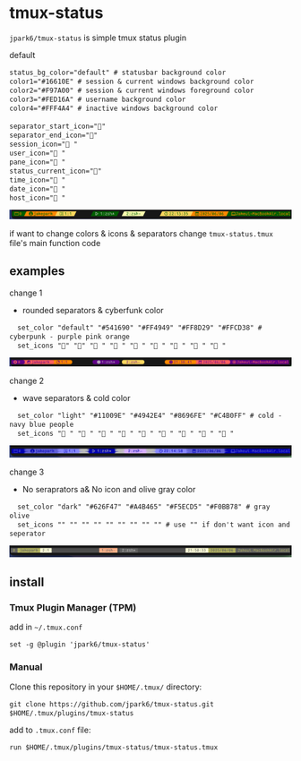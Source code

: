 # tmux-status

`jpark6/tmux-status` is simple tmux status plugin

default 
```shell
status_bg_color="default" # statusbar background color
color1="#16610E" # session & current windows background color
color2="#F97A00" # session & current windows foreground color
color3="#FED16A" # username background color
color4="#FFF4A4" # inactive windows background color

separator_start_icon=""
separator_end_icon=""
session_icon=" "
user_icon=" "
pane_icon=" "
status_current_icon=""
time_icon=" "
date_icon="󰸗 "
host_icon=" "
```
![./images/default.png](./images/default.png)

if want to change colors & icons & separators
change `tmux-status.tmux` file's main function code


## examples
change 1
- rounded separators & cyberfunk color
```shell
  set_color "default" "#541690" "#FF4949" "#FF8D29" "#FFCD38" # cyberpunk - purple pink orange
  set_icons "" "" "󰥱 " "󰙄 " "󰪟 " "󰀨 " "󱑁 " "󰸗 " "󱁍 "
```
![./images/change1.png](./images/change1.png)

change 2
- wave separators & cold color
```shell
  set_color "light" "#11009E" "#4942E4" "#8696FE" "#C4B0FF" # cold - navy blue people
  set_icons " " " " " " " " " " " " " " "󰸗 " " "
```
![./images/change2.png](./images/change2.png)

change 3
- No seraprators a& No icon and olive gray color
```shell
  set_color "dark" "#626F47" "#A4B465" "#F5ECD5" "#F0BB78" # gray olive
  set_icons "" "" "" "" "" "" "" "" "" # use "" if don't want icon and seperator
```

![./images/change3.png](./images/change3.png)

## install
### Tmux Plugin Manager (TPM)

add in `~/.tmux.conf`
```shell
set -g @plugin 'jpark6/tmux-status'
```

### Manual
Clone this repository in your `$HOME/.tmux/` directory:

```shell
git clone https://github.com/jpark6/tmux-status.git $HOME/.tmux/plugins/tmux-status
```

add to  `.tmux.conf` file:

```shell
run $HOME/.tmux/plugins/tmux-status/tmux-status.tmux
```


